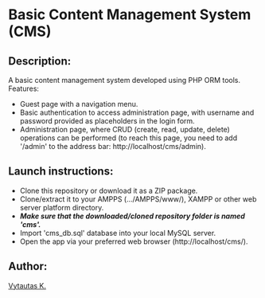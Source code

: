 # Basic Content Management System (CMS)

## Description:

A basic content management system developed using PHP ORM tools. Features:

- Guest page with a navigation menu.
- Basic authentication to access administration page, with username and password provided as placeholders in the login form.
- Administration page, where CRUD (create, read, update, delete) operations can be performed (to reach this page, you need to add '/admin' to the address bar: http://localhost/cms/admin).

## Launch instructions:

- Clone this repository or download it as a ZIP package.
- Clone/extract it to your AMPPS (.../AMPPS/www/), XAMPP or other web server platform directory.
- **_Make sure that the downloaded/cloned repository folder is named 'cms'._**
- Import 'cms_db.sql' database into your local MySQL server.
- Open the app via your preferred web browser (http://localhost/cms/).

## Author:

[Vytautas K.](https://github.com/VytautasKaz)

